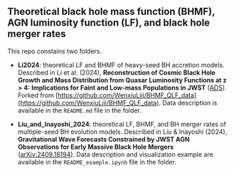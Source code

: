 ## Theoretical black hole mass function (BHMF), AGN luminosity function (LF), and black hole merger rates

This repo constains two folders.

* **Li2024**: theoretical LF and BHMF of heavy-seed BH accretion models.  Described in Li et al. (2024), **Reconstruction of Cosmic Black Hole Growth and Mass Distribution from Quasar Luminosity Functions at z > 4: Implications for Faint and Low-mass Populations in JWST** ([ADS](https://ui.adsabs.harvard.edu/abs/2024ApJ...969...69L/abstract)). Forked from [https://github.com/WenxiuLiii/BHMF_QLF_data](https://github.com/WenxiuLiii/BHMF_QLF_data). Data description is available in the `README.md` file in the folder.

* **Liu_and_Inayoshi_2024**: theoretical LF, BHMF, and BH merger rates of multiple-seed BH evolution models.  Described in Liu & Inayoshi (2024), **Gravitational Wave Forecasts Constrained by JWST AGN Observations for Early Massive Black Hole Mergers** ([arXiv:2409.18194](https://arxiv.org/abs/2409.18194)). Data description and visualization example are available in the `README_example.ipynb` file in the folder.
